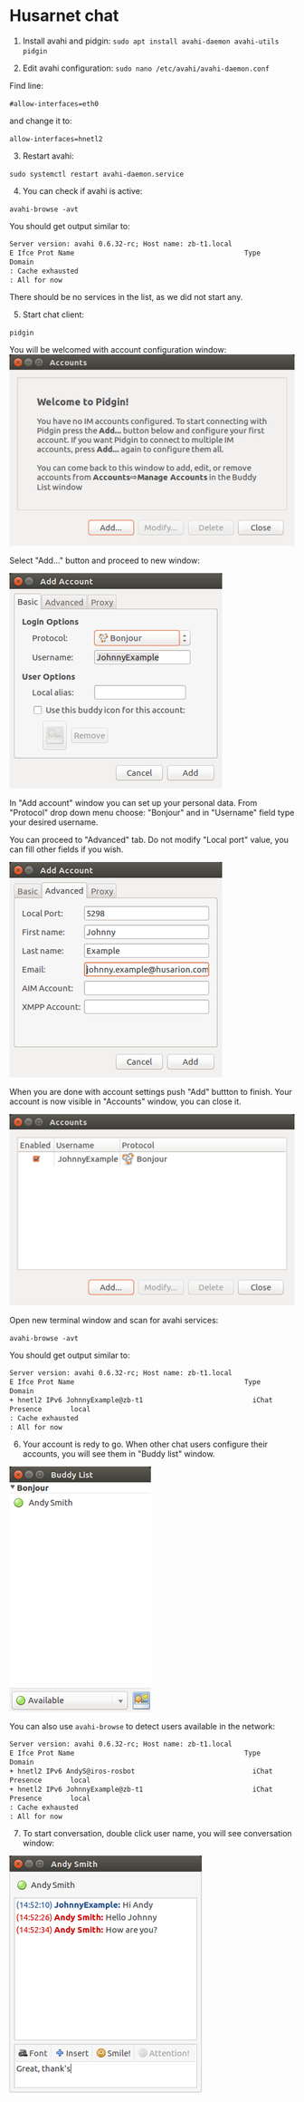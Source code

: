 # Husarnet chat # 

1. Install avahi and pidgin:
`sudo apt install avahi-daemon avahi-utils pidgin`

2. Edit avahi configuration:
`sudo nano /etc/avahi/avahi-daemon.conf`

Find line:

`#allow-interfaces=eth0`

and change it to:

`allow-interfaces=hnetl2`

3. Restart avahi:

`sudo systemctl restart avahi-daemon.service`

4. You can check if avahi is active:

`avahi-browse -avt`

You should get output similar to:
```
Server version: avahi 0.6.32-rc; Host name: zb-t1.local
E Ifce Prot Name                                          Type                 Domain
: Cache exhausted
: All for now
```
There should be no services in the list, as we did not start any.

5. Start chat client:

`pidgin`

You will be welcomed with account configuration window:
![Pidgin welcome](img/pidgin_1.png)

Select "Add..." button and proceed to new window:

![Add account](img/pidgin_2.png)

In "Add account" window you can set up your personal data. From "Protocol" drop down menu choose: "Bonjour" and in "Username" field type your desired username.

You can proceed to "Advanced" tab. Do not modify "Local port" value, you can fill other fields if you wish.

![Account advanced](img/pidgin_3.png)

When you are done with account settings push "Add" buttton to finish. Your account is now visible in "Accounts" window, you can close it.

![Accounts list](img/pidgin_4.png)

Open new terminal window and scan for avahi services:

`avahi-browse -avt`

You should get output similar to:

```
Server version: avahi 0.6.32-rc; Host name: zb-t1.local
E Ifce Prot Name                                          Type                 Domain
+ hnetl2 IPv6 JohnnyExample@zb-t1                           iChat Presence       local
: Cache exhausted
: All for now
```

6. Your account is redy to go. When other chat users configure their accounts, you will see them in "Buddy list" window.

![Buddy list](img/pidgin_5.png)

You can also use `avahi-browse` to detect users available in the network:

```
Server version: avahi 0.6.32-rc; Host name: zb-t1.local
E Ifce Prot Name                                          Type                 Domain
+ hnetl2 IPv6 AndyS@iros-rosbot                             iChat Presence       local
+ hnetl2 IPv6 JohnnyExample@zb-t1                           iChat Presence       local
: Cache exhausted
: All for now
```

7. To start conversation, double click user name, you will see conversation window:

![Conversation](img/pidgin_6.png)